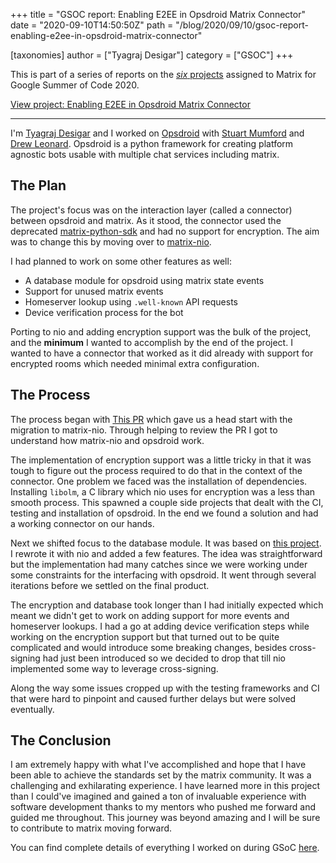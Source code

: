 +++
title = "GSOC report: Enabling E2EE in Opsdroid Matrix Connector"
date = "2020-09-10T14:50:50Z"
path = "/blog/2020/09/10/gsoc-report-enabling-e2ee-in-opsdroid-matrix-connector"

[taxonomies]
author = ["Tyagraj Desigar"]
category = ["GSOC"]
+++

This is part of a series of reports on the [*six* projects](https://summerofcode.withgoogle.com/organizations/6060943798173696) assigned to Matrix for Google Summer of Code 2020.

[View project: Enabling E2EE in Opsdroid Matrix Connector](https://summerofcode.withgoogle.com/organizations/6060943798173696/#6107552447725568)

----

I'm [Tyagraj Desigar](https://github.com/Tyagdit) and I worked on [Opsdroid](https://github.com/opsdroid/opsdroid) with [Stuart Mumford](https://github.com/Cadair) and [Drew Leonard](https://github.com/SolarDrew). Opsdroid is a python framework for creating platform agnostic bots usable with multiple chat services including matrix.

## The Plan

The project's focus was on the interaction layer (called a connector) between opsdroid and matrix. As it stood, the connector used the deprecated [matrix-python-sdk](https://github.com/matrix-org/matrix-python-sdk) and had no support for encryption. The aim was to change this by moving over to [matrix-nio](https://github.com/poljar/matrix-nio).

I had planned to work on some other features as well:

- A database module for opsdroid using matrix state events
- Support for unused matrix events
- Homeserver lookup using `.well-known` API requests
- Device verification process for the bot

Porting to nio and adding encryption support was the bulk of the project, and the **minimum** I wanted to accomplish by the end of the project. I wanted to have a connector that worked as it did already with support for encrypted rooms which needed minimal extra configuration.

## The Process

The process began with [This PR](https://github.com/opsdroid/opsdroid/pull/1418) which gave us a head start with the migration to matrix-nio. Through helping to review the PR I got to understand how matrix-nio and opsdroid work.

The implementation of encryption support was a little tricky in that it was tough to figure out the process required to do that in the context of the connector. One problem we faced was the installation of dependencies. Installing `libolm`, a C library which nio uses for encryption was a less than smooth process. This spawned a couple side projects that dealt with the CI, testing and installation of opsdroid. In the end we found a solution and had a working connector on our hands.

Next we shifted focus to the database module. It was based on [this project](https://github.com/SolarDrew/database-matrix). I rewrote it with nio and added a few features. The idea was straightforward but the implementation had many catches since we were working under some constraints for the interfacing with opsdroid. It went through several iterations before we settled on the final product.

The encryption and database took longer than I had initially expected which meant we didn't get to work on adding support for more events and homeserver lookups. I had a go at adding device verification steps while working on the encryption support but that turned out to be quite complicated and would introduce some breaking changes, besides cross-signing had just been introduced so we decided to drop that till nio implemented some way to leverage cross-signing.

Along the way some issues cropped up with the testing frameworks and CI that were hard to pinpoint and caused further delays but were solved eventually.

## The Conclusion

I am extremely happy with what I've accomplished and hope that I have been able to achieve the standards set by the matrix community. It was a challenging and exhilarating experience. I have learned more in this project than I could've imagined and gained a ton of invaluable experience with software development thanks to my mentors who pushed me forward and guided me throughout. This journey was beyond amazing and I will be sure to contribute to matrix moving forward.

You can find complete details of everything I worked on during GSoC [here](https://gist.github.com/Tyagdit/0e6feb332fc33c540db728092cc7ae7f).
